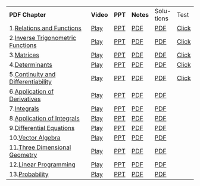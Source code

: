 <table><tbody><tr><td><strong>PDF Chapter</strong></td><td><strong>Video</strong></td><td><strong>PPT</strong></td><td><strong>Notes</strong></td><td>Solu- <br>tions</td><td>Test</td></tr><tr><td>1.<a href="https://drive.google.com/open?id=0B8hXbvn1ab-BN2lxdXl6ZndKRWM" target="_blank" rel="noreferrer noopener">Relations and Functions</a></td><td><a href="https://www.youtube.com/watch?v=bzJs4H1ufaw&amp;list=PLNz32RYOjBeqvG2l70EcoykvVrmS4pd-k">Play</a></td><td><a href="https://drive.google.com/open?id=1GCGUXnlv0J2U3F7rLXg5gJfFsdQY6_Qd">PPT</a></td><td><a href="https://drive.google.com/open?id=1qKwWe1DrpU-QVWxeYvd6ZbXg1dDK6L-u">PDF</a></td><td><a href="https://drive.google.com/open?id=180xUGECC2SvxnERP8gthUXNpkWWKm0tO">PDF</a></td><td><a href="https://docs.google.com/forms/d/e/1FAIpQLScuxrumDT2XKbl6IJbHdlY7l2tXeu0DpmhkTaw54bUVGR9AAw/viewform?usp=sf_link">Click</a></td></tr><tr><td>2.<a href="https://drive.google.com/open?id=0B8hXbvn1ab-BbHhIbXBuajJWeHc" target="_blank" rel="noreferrer noopener">Inverse Trigonometric Functions</a></td><td><a href="https://www.youtube.com/watch?v=tQDCgaAZ-EU&amp;list=PLNz32RYOjBeqvG2l70EcoykvVrmS4pd-k&amp;index=2">Play</a></td><td><a href="https://drive.google.com/open?id=1FHobRRq7B6X8GcvHpDdqT4AwG7XgEHSd">PPT</a></td><td><a href="https://drive.google.com/open?id=1eTMQ-DYExQOk4GdnnyxOV33652OnUjXM">PDF</a></td><td><a href="https://drive.google.com/open?id=1l6ZKIAYVpfzymX2smZG_FaG_3omcpbow">PDF</a></td><td><a href="https://docs.google.com/forms/d/e/1FAIpQLSc9bBfG6ZQmAYTqRbAIh0zRCB5Japj8w044ovXCSc_ZilnPMA/viewform?usp=sf_link">Click</a></td></tr><tr><td>3.<a href="https://drive.google.com/open?id=0B8hXbvn1ab-BcVhJMjN6aGdSWnM" target="_blank" rel="noreferrer noopener">Matrices</a></td><td><a href="https://www.youtube.com/watch?v=ISJbrBrHZn0&amp;list=PLNz32RYOjBeqvG2l70EcoykvVrmS4pd-k&amp;index=3">Play</a></td><td><a href="https://drive.google.com/open?id=1FwlQ1ml6fWEtGunmhtoieoe-AgIQbW1O">PPT</a></td><td><a href="https://drive.google.com/open?id=1oC3VmqPgz3y7tN0Ml6XrYHfNuG7WlSsL">PDF</a></td><td><a href="https://drive.google.com/open?id=1Bi7DDxgziKNNkSgGhuVSDzpWY3UbygmZ">PDF</a></td><td><a href="https://docs.google.com/forms/d/e/1FAIpQLSc02I-rnC2zfrEzUKJXx-5rRVIXZNGoq10e_GZkYjKOJZrcWw/viewform?usp=sf_link">Click</a></td></tr><tr><td>4.<a href="https://drive.google.com/open?id=0B8hXbvn1ab-BM0xkQnJ3RzBIZ1E" target="_blank" rel="noreferrer noopener">Determinants</a></td><td><a href="https://www.youtube.com/watch?v=BZ1tT7Lod5M&amp;list=PLNz32RYOjBeqvG2l70EcoykvVrmS4pd-k&amp;index=4">Play</a></td><td><a href="https://drive.google.com/open?id=10TOk3AfYPWTnhxsrsH1oQ-G-9nYMx0-P">PPT</a></td><td><a href="https://drive.google.com/open?id=1fZmEQkMieV4QEpsAkMzNA0vb6cCoBVPk">PDF</a></td><td><a href="https://drive.google.com/open?id=1Y6idGpWYzQdnJ2zlFJJwcx2DwfAnuvqr">PDF</a></td><td><a href="https://docs.google.com/forms/d/e/1FAIpQLSdRgPMlTgxE3jUsuwBxZig8ayewFtBrq2cTgm2UWkQkhVrq3Q/viewform?usp=sf_link">Click</a></td></tr><tr><td>5.<a href="https://drive.google.com/open?id=0B8hXbvn1ab-BNy1RZENUdEY2Mjg" target="_blank" rel="noreferrer noopener">Continuity and Differentiability</a></td><td><a href="https://www.youtube.com/watch?v=uahqLcCaiNs&amp;list=PLNz32RYOjBeqvG2l70EcoykvVrmS4pd-k&amp;index=5">Play</a></td><td><a href="https://drive.google.com/open?id=1-zkExo4UNb4V8yiuxD3OR-82z__0LEOq">PPT</a></td><td><a href="https://drive.google.com/open?id=1rj_30Oz4qDg8cyt7cahpWIyu3f8w6MYB">PDF</a></td><td><a href="https://drive.google.com/open?id=1CjtkBtUZBN6yEkvQe8n6dsFTAVx7vfNt">PDF</a></td><td><a href="https://docs.google.com/forms/d/e/1FAIpQLScNB7YqEKg35wWS6wHDQvChA1pqK-sOM-zh23A1UsxPEb5KWQ/viewform?usp=sf_link">Click</a></td></tr><tr><td>6.<a href="https://drive.google.com/open?id=0B8hXbvn1ab-BaXM0YjVhc285Z28" target="_blank" rel="noreferrer noopener">Application of Derivatives</a></td><td><a href="https://www.youtube.com/watch?v=gf8WO4qem0Y&amp;list=PLNz32RYOjBeqvG2l70EcoykvVrmS4pd-k&amp;index=6">Play</a></td><td><a href="https://drive.google.com/open?id=1XV-GRk1WjNCNUR67q_W77dGOXdyNimPm">PPT</a></td><td><a href="https://drive.google.com/open?id=1010I7d1VQRSmWXSclRmT8mRjnPu5PpLs">PDF</a></td><td><a href="https://drive.google.com/open?id=1KyVJkbB_xNMt1fhmAJ6PHCDZT1eODAIm">PDF</a></td><td></td></tr><tr><td>7.<a href="https://drive.google.com/open?id=0B8hXbvn1ab-BMHByWlV0UGt0VHc" target="_blank" rel="noreferrer noopener">Integrals</a></td><td><a href="https://www.youtube.com/watch?v=IROu1XoGoYQ&amp;list=PLNz32RYOjBeqvG2l70EcoykvVrmS4pd-k&amp;index=7">Play</a></td><td><a href="https://drive.google.com/open?id=1mtjrUYpSAtPNdqYx4n5bOK80-wxsCMx_">PPT</a></td><td><a href="https://drive.google.com/open?id=1BekQID0MfPdGNjbcnyglcC_lAl_TPZUe">PDF</a></td><td><a href="https://drive.google.com/open?id=1o-we4s8EAaoZ35PAwH-Xd6yZWRXTkG6o">PDF</a></td><td></td></tr><tr><td>8.<a href="https://drive.google.com/open?id=0B8hXbvn1ab-BYUZ4dTlYTEJZZWc" target="_blank" rel="noreferrer noopener">Application of Integrals</a></td><td><a href="https://www.youtube.com/watch?v=TBD_adLmqeg&amp;list=PLNz32RYOjBeqvG2l70EcoykvVrmS4pd-k&amp;index=8">Play</a></td><td><a href="https://drive.google.com/open?id=1q7vYSCOuiDVWgNAo9MNJaQS6ReyHsShh">PPT</a></td><td><a href="https://drive.google.com/open?id=1uHlvo4XY1h5OvOMt9hgztWZum7CgoOs1">PDF</a></td><td><a href="https://drive.google.com/open?id=1labi9UZx1DsvX0nhGNwA8hdcmMahdqb2">PDF</a></td><td></td></tr><tr><td>9.<a href="https://drive.google.com/open?id=0B8hXbvn1ab-BSEd0bkFvMkMzZzQ" target="_blank" rel="noreferrer noopener">Differential Equations</a></td><td><a href="https://www.youtube.com/watch?v=qZ9ssqQ9nwA&amp;list=PLNz32RYOjBeqvG2l70EcoykvVrmS4pd-k&amp;index=9">Play</a></td><td><a href="https://drive.google.com/open?id=1G68-U-LFQAE6jKCnHkaxYP39mFUwnaAQ">PPT</a></td><td><a href="https://drive.google.com/open?id=1k_Mr6D0O54qcBvufCwhaZlGrcX1BtkVF">PDF</a></td><td><a href="https://drive.google.com/open?id=1o_tcZyQ02uuEOwGs260SL3BtgpBBjnVW">PDF</a></td><td></td></tr><tr><td>10.<a href="https://drive.google.com/open?id=0B8hXbvn1ab-BMmdPdEoxcm5BZUE" target="_blank" rel="noreferrer noopener">Vector Algebra</a></td><td><a href="https://www.youtube.com/watch?v=xuK4YNtP4oQ&amp;list=PLNz32RYOjBeqvG2l70EcoykvVrmS4pd-k&amp;index=10">Play</a></td><td><a href="https://drive.google.com/open?id=1iGQ2cUWQh0A5vYMuvBIqBYFd66-7YKb0">PPT</a></td><td><a href="https://drive.google.com/open?id=1ZjjM1qxMLW9AcVzgtyfZBMAcZLfSbcm4">PDF</a></td><td><a href="https://drive.google.com/open?id=1cP-vu-hnNL9ld8sfLlQItp_hVD8lNzjS">PDF</a></td><td></td></tr><tr><td>11.<a href="https://drive.google.com/open?id=0B8hXbvn1ab-BVFZEY2FjRjBBc2s" target="_blank" rel="noreferrer noopener">Three Dimensional Geometry</a></td><td><a href="https://www.youtube.com/watch?v=q5BR40ZJ4xM&amp;list=PLNz32RYOjBeqvG2l70EcoykvVrmS4pd-k&amp;index=11">Play</a></td><td><a href="https://drive.google.com/open?id=1T7roF2hw3Hm-mlODDDPS0eML1jpYONG7">PPT</a></td><td><a href="https://drive.google.com/open?id=1dZSmad6bAeeT7ZnFhIFTtc98AX7Qa9QM">PDF</a></td><td><a href="https://drive.google.com/open?id=152GGUahgE7nihqYqcEI0ula_hjLpr7pF">PDF</a></td><td></td></tr><tr><td>12.<a href="https://drive.google.com/open?id=0B8hXbvn1ab-BMERLMzE5WDhRakk" target="_blank" rel="noreferrer noopener">Linear Programming</a></td><td><a href="https://www.youtube.com/watch?v=4PBUH9WFELo&amp;list=PLNz32RYOjBeqvG2l70EcoykvVrmS4pd-k&amp;index=12">Play</a></td><td><a href="https://drive.google.com/open?id=1mifiJoJ7NAwCl3UmjV74cnYKieh4bd2C">PPT</a></td><td><a href="https://drive.google.com/open?id=1lL1cK_xQJsCscJm_Tk6bNPeALoD0d8MD">PDF</a></td><td><a href="https://drive.google.com/open?id=1hh3bv2VJDvw5zdYdzo5wG6YhUIUl0qD5">PDF</a></td><td></td></tr><tr><td>13.<a href="https://drive.google.com/open?id=0B8hXbvn1ab-BZlJObkZtaENxMEU" target="_blank" rel="noreferrer noopener">Probability</a></td><td><a href="https://www.youtube.com/watch?v=9qQ9wD29z4c&amp;list=PLNz32RYOjBeqvG2l70EcoykvVrmS4pd-k&amp;index=13">Play</a></td><td><a href="https://drive.google.com/open?id=1lRDgPxMZycrhxbJQWi_KIWKwP5YtgQ7d">PPT</a></td><td><a href="https://drive.google.com/open?id=1inuf0iyXEdQKfMgF27Zh__VNwGoO2-eO">PDF</a></td><td><a href="https://drive.google.com/open?id=1qkmU1noxkejG24FlJx3KHnFiYAHwKakU">PDF</a></td><td></td></tr></tbody></table>
